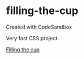 # filling-the-cup
Created with CodeSandbox

Very fast CSS project.

[Filling the cup](.doc/cup.gif)
